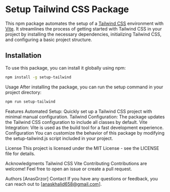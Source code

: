# Setup Tailwind CSS Package

This npm package automates the setup of a [Tailwind CSS](https://tailwindcss.com/) environment with [Vite](https://vitejs.dev/). It streamlines the process of getting started with Tailwind CSS in your project by installing the necessary dependencies, initializing Tailwind CSS, and configuring a basic project structure.

## Installation

To use this package, you can install it globally using npm:

```bash
npm install -g setup-tailwind
```

Usage
After installing the package, you can run the setup command in your project directory:

```bash
npm run setup-tailwind
```

Features
Automated Setup: Quickly set up a Tailwind CSS project with minimal manual configuration.
Tailwind Configuration: The package updates the Tailwind CSS configuration to include all classes by default.
Vite Integration: Vite is used as the build tool for a fast development experience.
Configuration
You can customize the behavior of this package by modifying the setup-tailwind.js script included in your project.

License
This project is licensed under the MIT License - see the LICENSE file for details.

Acknowledgments
Tailwind CSS
Vite
Contributing
Contributions are welcome! Feel free to open an issue or create a pull request.

Authors
[AnasGrzor]
Contact
If you have any questions or feedback, you can reach out to [anaskhalid658@gmail.com].

